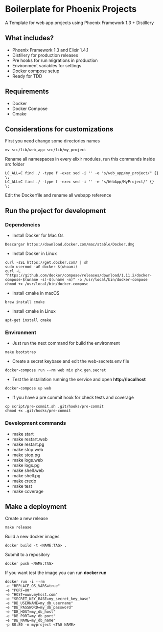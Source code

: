 # Boilerplate for Phoenix Projects

A Template for web app projects using Phoenix Framework 1.3 + Distillery

## What includes?

- Phoenix Framework 1.3 and Elixir 1.4.1
- Distillery for production releases
- Pre hooks for run migrations in production
- Environment variables for settings
- Docker compose setup
- Ready for TDD

## Requirements

- Docker
- Docker Compose
- Cmake

## Considerations for customizations

First you need change some directories names

```
mv src/lib/web_app src/lib/my_project
```

Rename all namespaces in every elixir modules, run this commands inside src folder

```
LC_ALL=C find ./ -type f -exec sed -i '' -e "s/web_app/my_project/" {} \;
LC_ALL=C find ./ -type f -exec sed -i '' -e "s/WebApp/MyProject/" {} \;
```

Edit the Dockerfile and rename all webapp reference

## Run the project for development

### Dependencies

- Install Docker for Mac Os

```shell
Descargar https://download.docker.com/mac/stable/Docker.dmg
```

- Install Docker in Linux

```shell
curl -sSL https://get.docker.com/ | sh
sudo usermod -aG docker $(whoami)
curl -L "https://github.com/docker/compose/releases/download/1.11.2/docker-compose-$(uname -s)-$(uname -m)" -o /usr/local/bin/docker-compose
chmod +x /usr/local/bin/docker-compose

```

- Install cmake in macOS

```shell
brew install cmake
```

- Install cmake in Linux

```shell
apt-get install cmake
```

### Environment

- Just run the next command for build the environment

```shell
make bootstrap
```

- Create a secret keybase and edit the web-secrets.env file

```shell
docker-compose run --rm web mix phx.gen.secret
```

- Test the installation running the service and open **http://localhost**

```shell
docker-compose up web
```

- If you have a pre commit hook for check tests and coverage

```shell
cp script/pre-commit.sh .git/hooks/pre-commit
chmod +x .git/hooks/pre-commit
```

### Development commands

- make start
- make restart.web
- make restart.pg
- make stop.web
- make stop.pg
- make logs.web
- make logs.pg
- make shell.web
- make shell.pg
- make credo
- make test
- make coverage

## Make a deployment

Create a new release

    make release

Build a new docker images

    docker build -t <NAME:TAG> .

Submit to a repository

    docker push <NAME:TAG>

If you want test the image you can run __docker run__

    docker run -i --rm
    -e "REPLACE_OS_VARS=true"
    -e "PORT=80"
    -e "HOST=www.myhost.com"
    -e "SECRET_KEY_BASE=my_secret_key_base"
    -e "DB_USERNAME=my_db_username"
    -e "DB_PASSWORD=my_db_password"
    -e "DB_HOST=my_db_host"
    -e "DB_PORT=my_db_port"
    -e "DB_NAME=my_db_name"
    -p 80:80 -n myproject <TAG NAME>
